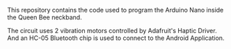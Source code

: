 This repository contains the code used to program the Arduino Nano inside the Queen Bee neckband.


The circuit uses 2 vibration motors controlled by Adafruit's Haptic Driver. And an HC-05 Bluetooth chip is used to connect to the Android Application.
